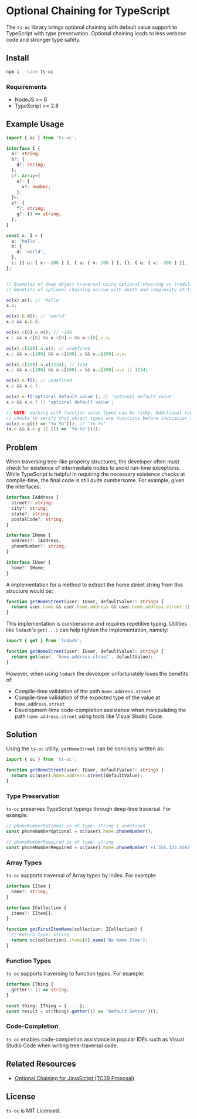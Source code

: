 # Optional Chaining for TypeScript

The `ts-oc` library brings optional chaining with default value support to TypeScript with type preservation. Optional chaining leads to less verbose code and stronger type safety.

## Install

```bash
npm i --save ts-oc
```

### Requirements

* NodeJS >= 6
* TypeScript >= 2.8

## Example Usage

```typescript
import { oc } from 'ts-oc';

interface I {
  a?: string;
  b?: {
    d?: string;
  };
  c?: Array<{
    u?: {
      v?: number;
    };
  }>;
  e?: {
    f?: string;
    g?: () => string;
  };
}

const x: I = {
  a: 'hello',
  b: {
    d: 'world',
  },
  c: [{ u: { v: -100 } }, { u: { v: 200 } }, {}, { u: { v: -300 } }],
};


// Examples of deep object traversal using optional chaining vs traditional approach.
// Benefits of optional chaining accrue with depth and complexity of traversal.

oc(x).a(); // 'hello'
x.a;

oc(x).b.d(); // 'world'
x.b && x.b.d;

oc(x).c[0].u.v(); // -100
x.c && x.c[0] && x.c[0].u && x.c[0].u.v;

oc(x).c[100].u.v(); // undefined
x.c && x.c[100] && x.c[100].u && x.c[100].u.v;

oc(x).c[100].u.v(1234); // 1234
x.c && x.c[100] && x.c[100].u && x.c[100].u.v || 1234;

oc(x).e.f(); // undefined
x.e && x.e.f;

oc(x).e.f('optional default value'); // 'optional default value'
x.e && x.e.f || 'optional default value';

// NOTE: working with function value types can be risky. Additional run-time
// checks to verify that object types are functions before invocation are advised!
oc(x).e.g(() => 'Yo Yo')(); // 'Yo Yo'
(x.e && x.e.g || (() => 'Yo Yo'))();
```

## Problem

When traversing tree-like property structures, the developer often must check for existence of intermediate nodes to avoid run-time exceptions. While TypeScript is helpful in requiring the necessary existence checks at compile-time, the final code is still quite cumbersome. For example, given the interfaces:

```typescript
interface IAddress {
  street?: string;
  city?: string;
  state?: string;
  postalCode?: string;
}

interface IHome {
  address?: IAddress;
  phoneNumber?: string;
}

interface IUser {
  home?: IHome;
}
```

A implementation for a method to extract the home street string from this structure would be:

```typescript
function getHomeStreet(user: IUser, defaultValue?: string) {
  return user.home && user.home.address && user.home.address.street || defaultValue;
}
```

This implementation is cumbersome and requires repetitive typing. Utilities like `lodash`'s `get(...)` can help tighten the implementation, namely:

```typescript
import { get } from 'lodash';

function getHomeStreet(user: IUser, defaultValue?: string) {
  return get(user, 'home.address.street', defaultValue);
}
```

However, when using `lodash` the developer unfortunately loses the benefits of:

* Compile-time validation of the path `home.address.street`
* Compile-time validation of the expected type of the value at `home.address.street`
* Development-time code-completion assistance when manipulating the path `home.address.street` using tools like Visual Studio Code.

## Solution

Using the `ts-oc` utility, `getHomeStreet` can be concisely written as:

```typescript
import { oc } from 'ts-oc';

function getHomeStreet(user: IUser, defaultValue?: string) {
  return oc(user).home.address.street(defaultValue);
}
```

### Type Preservation

`ts-oc` preserves TypeScript typings through deep-tree traversal. For example:

```typescript
// phoneNumberOptional is of type: string | undefined
const phoneNumberOptional = oc(user).home.phoneNumber();

// phoneNumberRequired is of type: string
const phoneNumberRequired = oc(user).home.phoneNumber('+1.555.123.4567');
```

### Array Types

`ts-oc` supports traversal of Array types by index. For example:

```typescript
interface IItem {
  name?: string;
}

interface ICollection {
  items?: IItem[];
}

function getFirstItemName(collection: ICollection) {
  // Return type: string
  return oc(collection).items[0].name('No Name Item');
}
```

### Function Types

`ts-oc` supports traversing to function types. For example:

```typescript
interface IThing {
  getter?: () => string;
}

const thing: IThing = { ... };
const result = oc(thing).getter(() => 'Default Getter')();
```

### Code-Completion

`ts-oc` enables code-completion assistance in popular IDEs such as Visual Studio Code when writing tree-traversal code.

## Related Resources

* [Optional Chaining for JavaScript (TC39 Proposal)](https://github.com/tc39/proposal-optional-chaining)

## License

`ts-oc` is MIT Licensed.
